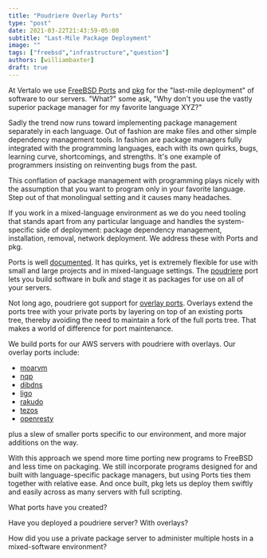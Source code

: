 ```yaml
---
title: "Poudriere Overlay Ports"
type: "post"
date: 2021-03-22T21:43:59-05:00
subtitle: "Last-Mile Package Deployment"
image: ""
tags: ["freebsd","infrastructure","question"]
authors: [williambaxter]
draft: true
---
```


At Vertalo we use [FreeBSD Ports](https://www.freebsd.org/ports/) and
[pkg](https://www.freebsd.org/cgi/man.cgi?query=pkg&sektion=&n=1) for the
"last-mile deployment" of software to our servers. "What?" some ask, "Why
don't you use the vastly superior package manager for my favorite language
XYZ?"

Sadly the trend now runs toward implementing package management separately in
each language. Out of fashion are make files and other simple dependency
management tools. In fashion are package managers fully integrated with the
programming languages, each with its own quirks, bugs, learning curve,
shortcomings, and strengths. It's one example of programmers insisting on
reinventing bugs from the past.

This conflation of package management with programming plays nicely with the
assumption that you want to program only in your favorite language.  Step out
of that monolingual setting and it causes many headaches.

If you work in a mixed-language environment as we do you need tooling that
stands apart from any particular language and handles the system-specific
side of deployment: package dependency management, installation, removal,
network deployment. We address these with Ports and pkg.

Ports is well [documented](https://www.freebsd.org/ports/references/). It has
quirks, yet is extremely flexible for use with small and large projects and in
mixed-language settings. The
[poudriere](https://www.freebsd.org/cgi/ports.cgi?query=poudriere&stype=all)
port lets you build software in bulk and stage it as packages for use on all
of your servers.

Not long ago, poudriere got support for [overlay
ports](https://github.com/freebsd/poudriere/pull/713). Overlays extend the
ports tree with your private ports by layering on top of an existing ports
tree, thereby avoiding the need to maintain a fork of the full ports tree.
That makes a world of difference for port maintenance.

We build ports for our AWS servers with poudriere with overlays. Our overlay
ports include:

- [moarvm](https://www.moarvm.org/)
- [nqp](https://github.com/Raku/nqp)
- [djbdns](https://cr.yp.to/djbdns.html)
- [ligo](https://ligolang.org/)
- [rakudo](https://rakudo.org/)
- [tezos](https://gitlab.com/tezos/tezos)
- [openresty](https://openresty.org/en/)

plus a slew of smaller ports specific to our environment, and more major
additions on the way.

With this approach we spend more time porting new programs to FreeBSD and less
time on packaging. We still incorporate programs designed for and built with
language-specific package managers, but using Ports ties them together with
relative ease. And once built, pkg lets us deploy them swiftly and easily
across as many servers with full scripting.


What ports have you created?

Have you deployed a poudriere server? With overlays?

How did you use a private package server to administer multiple hosts in
a mixed-software environment?

